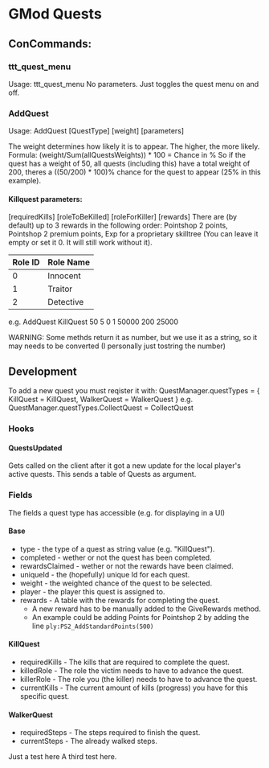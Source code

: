 # GMod Quests

## ConCommands:
### ttt_quest_menu
Usage: ttt_quest_menu
No parameters. Just toggles the quest menu on and off.
### AddQuest
Usage: AddQuest [QuestType] [weight] [parameters]

The weight determines how likely it is to appear. The higher, the more likely.
Formula: (weight/Sum(allQuestsWeights)) * 100 = Chance in %
So if the quest has a weight of 50, all quests (including this) have a total weight of 200, theres a ((50/200) * 100)% chance for the quest to appear (25% in this example).
#### Killquest parameters:
[requiredKills] [roleToBeKilled] [roleForKiller] [rewards]
There are (by default) up to 3 rewards in the following order:
Pointshop 2 points, Pointshop 2 premium points, Exp for a proprietary skilltree (You can leave it empty or set it 0. It will still work without it).

| Role ID | Role Name  |  
|---------|------------|  
| 0       | Innocent   |  
| 1       | Traitor    |  
| 2       | Detective  |  

e.g. AddQuest KillQuest 50 5 0 1 50000 200 25000

WARNING: Some methds return it as number, but we use it as a string, so it may needs to be converted (I personally just tostring the number)

## Development
To add a new quest you must reqister it with:
QuestManager.questTypes = {
    KillQuest = KillQuest,
    WalkerQuest = WalkerQuest
}
e.g. QuestManager.questTypes.CollectQuest = CollectQuest

### Hooks
#### QuestsUpdated
Gets called on the client after it got a new update for the local player's active quests. This sends a table of Quests as argument.

### Fields
The fields a quest type has accessible (e.g. for displaying in a UI)
#### Base
- type - the type of a quest as string value (e.g. "KillQuest").
- completed - wether or not the quest has been completed.
- rewardsClaimed - wether or not the rewards have been claimed.
- uniqueId - the (hopefully) unique Id for each quest. 
- weight - the weighted chance of the quest to be selected.
- player - the player this quest is assigned to.
- rewards - A table with the rewards for completing the quest.
    - A new reward has to be manually added to the GiveRewards method.
    - An example could be adding Points for Pointshop 2 by adding the line `ply:PS2_AddStandardPoints(500)`
#### KillQuest
- requiredKills - The kills that are required to complete the quest.
- killedRole -  The role the victim needs to have to advance the quest.
- killerRole - The role you (the killer) needs to have to advance the quest.
- currentKills - The current amount of kills (progress) you have for this specific quest.
#### WalkerQuest
- requiredSteps - The steps required to finish the quest.
- currentSteps - The already walked steps.

Just a test here
A third test here.
